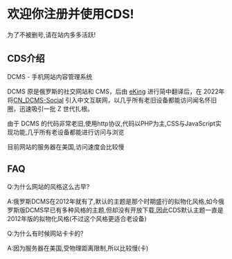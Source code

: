 # 欢迎你注册并使用CDS!

为了不被删号,请在站内多多活跃!

## CDS介绍
DCMS - 手机网站内容管理系统

DCMS 原是俄罗斯的社交网站和 CMS，后由 [eKing](https://github.com/eking-one) 进行简中翻译后，在 2022年 将[CN_DCMS-Social](http://dcms.net.cn/) 引入中文互联网，以几乎所有老旧设备都能访问闻名怀旧圈，迅速吸引一批 Z 世代扎根。

由于 DCMS 的代码非常老旧,使用http协议,代码以PHP为主,CSS与JavaScript实现功能,几乎所有老设备都能进行访问与浏览

目前网站的服务器在美国,访问速度会比较慢


## FAQ
Q:为什么网站的风格这么古早?

A:俄罗斯DCMS在2012年就有了,默认的主题是那个时期盛行的拟物化风格,如今俄罗斯版DCMS早已有多种风格的主题,但却没有开放下载,因此CDS默认主题一直是2012年版的拟物化风格(不过这个风格更适合老设备)   

Q:为什么有时候网站卡卡的?

A:因为服务器在美国,受物理距离限制,所以比较慢(卡)
